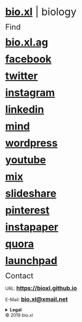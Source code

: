 <p><strong><font size="6"><a href="https://bio.xl.ag">bio.xl</a></font></strong><font size="6"> | biology</font>
<p><font size="5">Find</font></p>
<p><strong><font size="6"><a href="https://bio.xl.ag">bio.xl.ag</a></font></strong>
<p><strong><font size="6"><a href="https://facebook.com/bio.xl">facebook</a></font></strong>
<p><strong><font size="6"><a href="https://twitter.com/bio_xl">twitter</a></font></strong>
<p><strong><font size="6"><a href="https://instagram.com/bio.xl.uni">instagram</a></font></strong>
<p><strong><font size="6"><a href="https://linkedin.com/in/bioxl">linkedin</a></font></strong>
<p><strong><font size="6"><a href="https://minds.com/bioxl">mind</a></font></strong>
<p><strong><font size="6"><a href="https://bioxlag.wordpress.com/">wordpress</a></font></strong>
<p><strong><font size="6"><a href="https://www.youtube.com/channel/UCl656nePdOy8NaKqsAYpEbQ">youtube</a></font></strong>
<p><strong><font size="6"><a href="https://mix.com/bioxl">mix</a></font></strong>
<p><strong><font size="6"><a href="https://www.slideshare.net/bioxl">slideshare</a></font></strong>
<p><strong><font size="6"><a href="https://nl.pinterest.com/bioxlag/">pinterest</a></font></strong>
<p><strong><font size="6"><a href="https://www.instapaper.com/p/bioxl">instapaper</a></font></strong>
<p><strong><font size="6"><a href="https://www.quora.com/profile/Bioxl">quora</a></font></strong>
<p><strong><font size="6"><a href="https://launchpad.net/~bio.xl">launchpad</a></font></strong>
<p><font size="5">Contact</font></p>
<p>URL: <strong><font size="4"><a href="https://bioxl.github.io">https://bioxl.github.io</a></font></strong></p>
<p>E-Mail: <strong><font size="4"><a href="mailto:bio.xl@xmail.net">bio.xl@xmail.net</a></font></strong></p>
<strong><details>
  <summary>Legal</summary>
  <p>CEO bio.xl Universal Unltd</p>
  <p>Michael Weber | CEO</p>
  <p>&#128241; +31 6 8413 9231</p>
</details></strong>
© 2019 bio.xl
